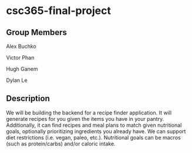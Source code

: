 # csc365-final-project

## Group Members

Alex Buchko

Victor Phan

Hugh Ganem

Dylan Le

## Description

We will be building the backend for a recipe finder application. It will generate recipes for you given the items you have in your pantry. Additionally, it can find recipes and meal plans to match given nutritional goals, optionally prioritizing ingredients you already have. We can support diet restrictions (i.e. vegan, paleo, etc.). Nutritional goals can be macros (such as protein/carbs) and/or caloric intake.
